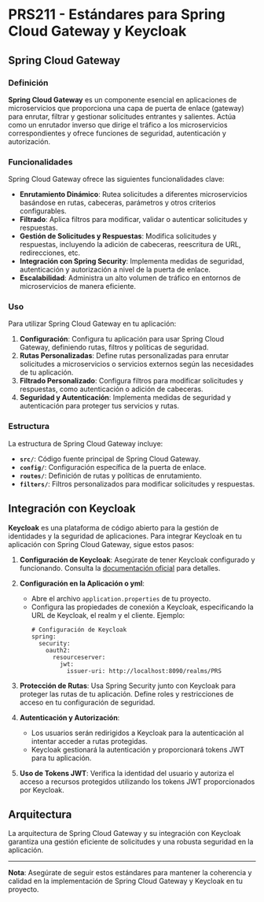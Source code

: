 # PRS211 - Estándares para Spring Cloud Gateway y Keycloak

## Spring Cloud Gateway

### Definición

**Spring Cloud Gateway** es un componente esencial en aplicaciones de microservicios que proporciona una capa de puerta de enlace (gateway) para enrutar, filtrar y gestionar solicitudes entrantes y salientes. Actúa como un enrutador inverso que dirige el tráfico a los microservicios correspondientes y ofrece funciones de seguridad, autenticación y autorización.

### Funcionalidades

Spring Cloud Gateway ofrece las siguientes funcionalidades clave:

- **Enrutamiento Dinámico**: Rutea solicitudes a diferentes microservicios basándose en rutas, cabeceras, parámetros y otros criterios configurables.
- **Filtrado**: Aplica filtros para modificar, validar o autenticar solicitudes y respuestas.
- **Gestión de Solicitudes y Respuestas**: Modifica solicitudes y respuestas, incluyendo la adición de cabeceras, reescritura de URL, redirecciones, etc.
- **Integración con Spring Security**: Implementa medidas de seguridad, autenticación y autorización a nivel de la puerta de enlace.
- **Escalabilidad**: Administra un alto volumen de tráfico en entornos de microservicios de manera eficiente.

### Uso

Para utilizar Spring Cloud Gateway en tu aplicación:

1. **Configuración**: Configura tu aplicación para usar Spring Cloud Gateway, definiendo rutas, filtros y políticas de seguridad.
2. **Rutas Personalizadas**: Define rutas personalizadas para enrutar solicitudes a microservicios o servicios externos según las necesidades de tu aplicación.
3. **Filtrado Personalizado**: Configura filtros para modificar solicitudes y respuestas, como autenticación o adición de cabeceras.
4. **Seguridad y Autenticación**: Implementa medidas de seguridad y autenticación para proteger tus servicios y rutas.

### Estructura

La estructura de Spring Cloud Gateway incluye:

- **`src/`**: Código fuente principal de Spring Cloud Gateway.
- **`config/`**: Configuración específica de la puerta de enlace.
- **`routes/`**: Definición de rutas y políticas de enrutamiento.
- **`filters/`**: Filtros personalizados para modificar solicitudes y respuestas.

## Integración con Keycloak

**Keycloak** es una plataforma de código abierto para la gestión de identidades y la seguridad de aplicaciones. Para integrar Keycloak en tu aplicación con Spring Cloud Gateway, sigue estos pasos:

1. **Configuración de Keycloak**: Asegúrate de tener Keycloak configurado y funcionando. Consulta la [documentación oficial](https://www.keycloak.org/documentation) para detalles.

2. **Configuración en la Aplicación o yml**:

    - Abre el archivo `application.properties` de tu proyecto.
    - Configura las propiedades de conexión a Keycloak, especificando la URL de Keycloak, el realm y el cliente. Ejemplo:
      ```properties
      # Configuración de Keycloak
      spring:
        security:
          oauth2:
            resourceserver:
              jwt:
                issuer-uri: http://localhost:8090/realms/PRS
      ```

3. **Protección de Rutas**: Usa Spring Security junto con Keycloak para proteger las rutas de tu aplicación. Define roles y restricciones de acceso en tu configuración de seguridad.

4. **Autenticación y Autorización**:

    - Los usuarios serán redirigidos a Keycloak para la autenticación al intentar acceder a rutas protegidas.
    - Keycloak gestionará la autenticación y proporcionará tokens JWT para tu aplicación.

5. **Uso de Tokens JWT**: Verifica la identidad del usuario y autoriza el acceso a recursos protegidos utilizando los tokens JWT proporcionados por Keycloak.

## Arquitectura

La arquitectura de Spring Cloud Gateway y su integración con Keycloak garantiza una gestión eficiente de solicitudes y una robusta seguridad en la aplicación.

---

**Nota**: Asegúrate de seguir estos estándares para mantener la coherencia y calidad en la implementación de Spring Cloud Gateway y Keycloak en tu proyecto.
